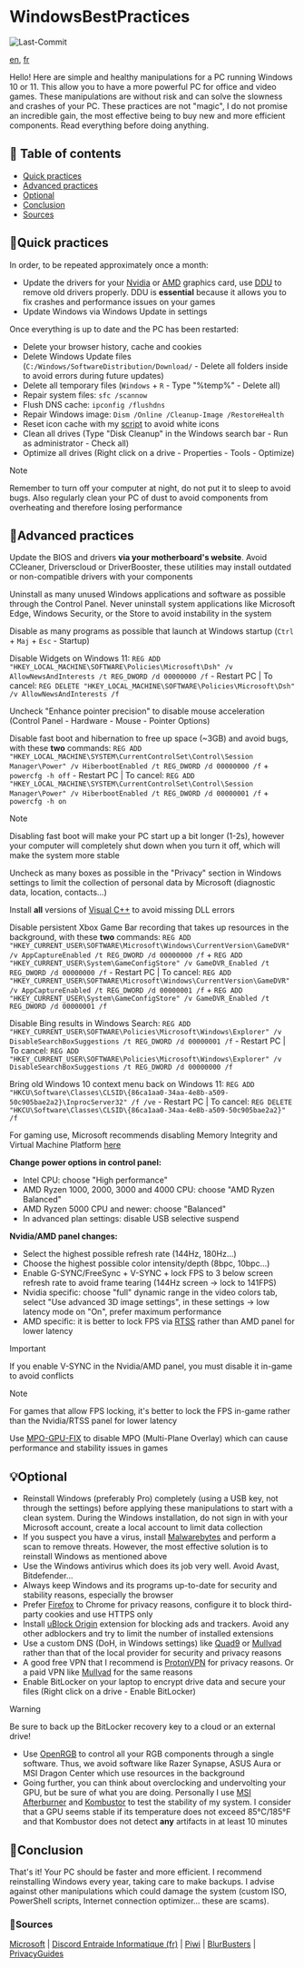 # WindowsBestPractices

![Last-Commit](https://img.shields.io/github/last-commit/PouletEnSlip/WindowsBestPractices)

[en](/README.md), [fr](/README-FR.md)

Hello! Here are simple and healthy manipulations for a PC running Windows 10 or 11. This allow you to have a more powerful PC for office and video games. These manipulations are without risk and can solve the slowness and crashes of your PC. These practices are not "magic", I do not promise an incredible gain, the most effective being to buy new and more efficient components. Read everything before doing anything.

## 📖 Table of contents
- [Quick practices](#quick-practices)
- [Advanced practices](#advanced-practices)
- [Optional](#optional)
- [Conclusion](#conclusion)
- [Sources](#sources)

## 🧹Quick practices
In order, to be repeated approximately once a month:
* Update the drivers for your [Nvidia](https://www.nvidia.com/Download/index.aspx?lang=en-us) or [AMD](https://www.amd.com/en/support) graphics card, use [DDU](https://www.guru3d.com/files-details/display-driver-uninstaller-download.html) to remove old drivers properly. DDU is **essential** because it allows you to fix crashes and performance issues on your games
* Update Windows via Windows Update in settings

Once everything is up to date and the PC has been restarted:
* Delete your browser history, cache and cookies
* Delete Windows Update files (`C:/Windows/SoftwareDistribution/Download/` - Delete all folders inside to avoid errors during future updates)
* Delete all temporary files (`Windows` + `R` - Type "%temp%" - Delete all)
* Repair system files: `sfc /scannow`
* Flush DNS cache: `ipconfig /flushdns`
* Repair Windows image: `Dism /Online /Cleanup-Image /RestoreHealth`
* Reset icon cache with my [script](https://github.com/PouletEnSlip/ResetIconCache) to avoid white icons
* Clean all drives (Type "Disk Cleanup" in the Windows search bar - Run as administrator - Check all)
* Optimize all drives (Right click on a drive - Properties - Tools - Optimize)

> [!NOTE]
> Remember to turn off your computer at night, do not put it to sleep to avoid bugs. Also regularly clean your PC of dust to avoid components from overheating and therefore losing performance

## 🔧Advanced practices
Update the BIOS and drivers **via your motherboard's website**. Avoid CCleaner, Driverscloud or DriverBooster, these utilities may install outdated or non-compatible drivers with your components

Uninstall as many unused Windows applications and software as possible through the Control Panel. Never uninstall system applications like Microsoft Edge, Windows Security, or the Store to avoid instability in the system

Disable as many programs as possible that launch at Windows startup (`Ctrl` + `Maj` + `Esc` - Startup)

Disable Widgets on Windows 11: `REG ADD "HKEY_LOCAL_MACHINE\SOFTWARE\Policies\Microsoft\Dsh" /v AllowNewsAndInterests /t REG_DWORD /d 00000000 /f` - Restart PC | To cancel: `REG DELETE "HKEY_LOCAL_MACHINE\SOFTWARE\Policies\Microsoft\Dsh" /v AllowNewsAndInterests /f`

Uncheck "Enhance pointer precision" to disable mouse acceleration (Control Panel - Hardware - Mouse - Pointer Options)

Disable fast boot and hibernation to free up space (~3GB) and avoid bugs, with these **two** commands: `REG ADD "HKEY_LOCAL_MACHINE\SYSTEM\CurrentControlSet\Control\Session Manager\Power" /v HiberbootEnabled /t REG_DWORD /d 00000000 /f` + `powercfg -h off` - Restart PC | To cancel: `REG ADD "HKEY_LOCAL_MACHINE\SYSTEM\CurrentControlSet\Control\Session Manager\Power" /v HiberbootEnabled /t REG_DWORD /d 00000001 /f` + `powercfg -h on`
> [!NOTE]
> Disabling fast boot will make your PC start up a bit longer (1-2s), however your computer will completely shut down when you turn it off, which will make the system more stable

Uncheck as many boxes as possible in the "Privacy" section in Windows settings to limit the collection of personal data by Microsoft (diagnostic data, location, contacts...)

Install **all** versions of [Visual C++](https://www.techpowerup.com/download/visual-c-redistributable-runtime-package-all-in-one/) to avoid missing DLL errors

Disable persistent Xbox Game Bar recording that takes up resources in the background, with these **two** commands: `REG ADD "HKEY_CURRENT_USER\SOFTWARE\Microsoft\Windows\CurrentVersion\GameDVR" /v AppCaptureEnabled /t REG_DWORD /d 00000000 /f` + `REG ADD "HKEY_CURRENT_USER\System\GameConfigStore" /v GameDVR_Enabled /t REG_DWORD /d 00000000 /f` - Restart PC | To cancel: `REG ADD "HKEY_CURRENT_USER\SOFTWARE\Microsoft\Windows\CurrentVersion\GameDVR" /v AppCaptureEnabled /t REG_DWORD /d 00000001 /f` + `REG ADD "HKEY_CURRENT_USER\System\GameConfigStore" /v GameDVR_Enabled /t REG_DWORD /d 00000001 /f`

Disable Bing results in Windows Search: `REG ADD "HKEY_CURRENT_USER\SOFTWARE\Policies\Microsoft\Windows\Explorer" /v DisableSearchBoxSuggestions /t REG_DWORD /d 00000001 /f` - Restart PC | To cancel: `REG ADD "HKEY_CURRENT_USER\SOFTWARE\Policies\Microsoft\Windows\Explorer" /v DisableSearchBoxSuggestions /t REG_DWORD /d 00000000 /f`

Bring old Windows 10 context menu back on Windows 11: `REG ADD "HKCU\Software\Classes\CLSID\{86ca1aa0-34aa-4e8b-a509-50c905bae2a2}\InprocServer32" /f /ve` - Restart PC | To cancel: `REG DELETE "HKCU\Software\Classes\CLSID\{86ca1aa0-34aa-4e8b-a509-50c905bae2a2}" /f`

For gaming use, Microsoft recommends disabling Memory Integrity and Virtual Machine Platform [here](https://support.microsoft.com/en-us/windows/options-to-optimize-gaming-performance-in-windows-11-a255f612-2949-4373-a566-ff6f3f474613)

**Change power options in control panel:**
* Intel CPU: choose "High performance"
* AMD Ryzen 1000, 2000, 3000 and 4000 CPU: choose "AMD Ryzen Balanced"
* AMD Ryzen 5000 CPU and newer: choose "Balanced"
* In advanced plan settings: disable USB selective suspend

**Nvidia/AMD panel changes:**
* Select the highest possible refresh rate (144Hz, 180Hz...)
* Choose the highest possible color intensity/depth (8bpc, 10bpc...)
* Enable G-SYNC/FreeSync + V-SYNC + lock FPS to 3 below screen refresh rate to avoid frame tearing (144Hz screen → lock to 141FPS)
* Nvidia specific: choose "full" dynamic range in the video colors tab, select "Use advanced 3D image settings", in these settings -> low latency mode on "On", prefer maximum performance
* AMD specific: it is better to lock FPS via [RTSS](https://www.guru3d.com/files-details/rtss-rivatuner-statistics-server-download.html) rather than AMD panel for lower latency
> [!IMPORTANT]
> If you enable V-SYNC in the Nvidia/AMD panel, you must disable it in-game to avoid conflicts

> [!NOTE]
> For games that allow FPS locking, it's better to lock the FPS in-game rather than the Nvidia/RTSS panel for lower latency

Use [MPO-GPU-FIX](https://github.com/RedDot-3ND7355/MPO-GPU-FIX) to disable MPO (Multi-Plane Overlay) which can cause performance and stability issues in games

## 💡Optional
* Reinstall Windows (preferably Pro) completely (using a USB key, not through the settings) before applying these manipulations to start with a clean system. During the Windows installation, do not sign in with your Microsoft account, create a local account to limit data collection
* If you suspect you have a virus, install [Malwarebytes](https://downloads.malwarebytes.com/file/mb4_offline) and perform a scan to remove threats. However, the most effective solution is to reinstall Windows as mentioned above
* Use the Windows antivirus which does its job very well. Avoid Avast, Bitdefender...
* Always keep Windows and its programs up-to-date for security and stability reasons, especially the browser
* Prefer [Firefox](https://www.mozilla.org/en-US/firefox/new/) to Chrome for privacy reasons, configure it to block third-party cookies and use HTTPS only
* Install [uBlock Origin](https://ublockorigin.com/) extension for blocking ads and trackers. Avoid any other adblockers and try to limit the number of installed extensions
* Use a custom DNS (DoH, in Windows settings) like [Quad9](https://www.quad9.net) or [Mullvad](https://mullvad.net/fr/help/dns-over-https-and-dns-over-tls/) rather than that of the local provider for security and privacy reasons
* A good free VPN that I recommend is [ProtonVPN](https://protonvpn.com/) for privacy reasons. Or a paid VPN like [Mullvad](https://mullvad.net/en) for the same reasons
* Enable BitLocker on your laptop to encrypt drive data and secure your files (Right click on a drive - Enable BitLocker)
> [!WARNING]
> Be sure to back up the BitLocker recovery key to a cloud or an external drive!
* Use [OpenRGB](https://gitlab.com/CalcProgrammer1/OpenRGB) to control all your RGB components through a single software. Thus, we avoid software like Razer Synapse, ASUS Aura or MSI Dragon Center which use resources in the background
* Going further, you can think about overclocking and undervolting your GPU, but be sure of what you are doing. Personally I use [MSI Afterburner](https://www.msi.com/Landing/afterburner/graphics-cards) and [Kombustor](https://msikombustor.com/) to test the stability of my system. I consider that a GPU seems stable if its temperature does not exceed 85°C/185°F and that Kombustor does not detect **any** artifacts in at least 10 minutes

## 🎉Conclusion
That's it! Your PC should be faster and more efficient. I recommend reinstalling Windows every year, taking care to make backups. I advise against other manipulations which could damage the system (custom ISO, PowerShell scripts, Internet connection optimizer... these are scams).

### 🔗Sources
[Microsoft](https://learn.microsoft.com/en-us/windows/security/) | [Discord Entraide Informatique (fr)](https://discord.gg/WMsR7dT) | [Piwi](https://www.youtube.com/c/Piwi_youtube) | [BlurBusters](https://blurbusters.com) | [PrivacyGuides](https://privacyguides.org/)
